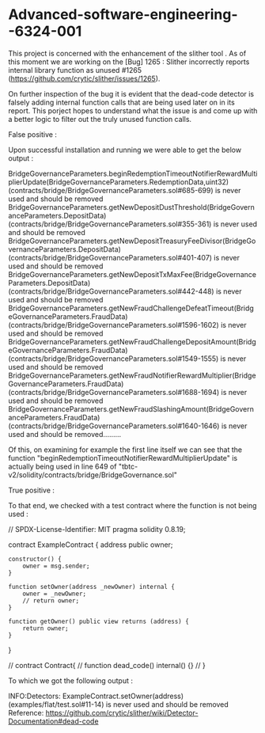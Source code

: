 # Advanced-software-engineering--6324-001

This project is concerned with the enhancement of the slither tool . As of this moment we are working on the [Bug] 1265 : Slither incorrectly reports internal library function as unused #1265 (https://github.com/crytic/slither/issues/1265).

On further inspection of the bug it is evident that the dead-code detector is falsely adding internal function calls that are being used later on in its report. This porject hopes to understand what the issue is and come up with a better logic to filter out the truly unused function calls.

False positive :

Upon successful installation and running we were able to get the below output :

BridgeGovernanceParameters.beginRedemptionTimeoutNotifierRewardMultiplierUpdate(BridgeGovernanceParameters.RedemptionData,uint32) (contracts/bridge/BridgeGovernanceParameters.sol#685-699) is never used and should be removed
BridgeGovernanceParameters.getNewDepositDustThreshold(BridgeGovernanceParameters.DepositData) (contracts/bridge/BridgeGovernanceParameters.sol#355-361) is never used and should be removed
BridgeGovernanceParameters.getNewDepositTreasuryFeeDivisor(BridgeGovernanceParameters.DepositData) (contracts/bridge/BridgeGovernanceParameters.sol#401-407) is never used and should be removed
BridgeGovernanceParameters.getNewDepositTxMaxFee(BridgeGovernanceParameters.DepositData) (contracts/bridge/BridgeGovernanceParameters.sol#442-448) is never used and should be removed
BridgeGovernanceParameters.getNewFraudChallengeDefeatTimeout(BridgeGovernanceParameters.FraudData) (contracts/bridge/BridgeGovernanceParameters.sol#1596-1602) is never used and should be removed
BridgeGovernanceParameters.getNewFraudChallengeDepositAmount(BridgeGovernanceParameters.FraudData) (contracts/bridge/BridgeGovernanceParameters.sol#1549-1555) is never used and should be removed
BridgeGovernanceParameters.getNewFraudNotifierRewardMultiplier(BridgeGovernanceParameters.FraudData) (contracts/bridge/BridgeGovernanceParameters.sol#1688-1694) is never used and should be removed
BridgeGovernanceParameters.getNewFraudSlashingAmount(BridgeGovernanceParameters.FraudData) (contracts/bridge/BridgeGovernanceParameters.sol#1640-1646) is never used and should be removed.........

Of this, on examining for example the first line itself we can see that the function "beginRedemptionTimeoutNotifierRewardMultiplierUpdate" is actually being used in line 649 of "tbtc-v2/solidity/contracts/bridge/BridgeGovernance.sol"

True positive :

To that end, we checked with a test contract where the function is not being used :

// SPDX-License-Identifier: MIT
pragma solidity 0.8.19;

contract ExampleContract {
    address public owner;
    
    constructor() {
        owner = msg.sender;
    }

    function setOwner(address _newOwner) internal {
        owner = _newOwner;
        // return owner;
    }

    function getOwner() public view returns (address) {
        return owner;
    }
}

// contract Contract{
//     function dead_code() internal() {}
// }

To which we got the following output :

INFO:Detectors:
ExampleContract.setOwner(address) (examples/flat/test.sol#11-14) is never used and should be removed
Reference: https://github.com/crytic/slither/wiki/Detector-Documentation#dead-code
